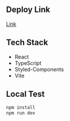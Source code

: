 ## Deploy Link

[Link](https://ryanbae94.github.io/xen-media-test/)

## Tech Stack

- React
- TypeScript
- Styled-Components
- Vite

## Local Test

```bash
npm install
npm run dev
```
